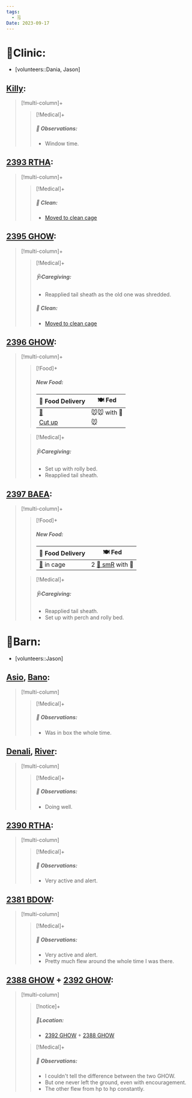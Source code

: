 ```yaml
---
tags:
  - 🗒️
Date: 2023-09-17
---
```


# 🏥Clinic:
- [volunteers::Dania, Jason]

## [Killy](../RARE%20Birds/Ed%20Birds/Killy.md):
> [!multi-column]+
>
>> [!Medical]+
>> ##### 🔭 Observations:
>> - Window time.

## [2393 RTHA](../RARE%20Birds/2393%20RTHA.md):
> [!multi-column]+
>
>> [!Medical]+
>>
>>##### 🫧 Clean:
>> - [Moved to clean cage](../Admin/Codes/Moved%20to%20clean%20cage.md)

## [2395 GHOW](../RARE%20Birds/2395%20GHOW.md):
> [!multi-column]+
>
>> [!Medical]+
>> ##### 🩺Caregiving:
>> - Reapplied tail sheath as the old one was shredded.
>>
>>##### 🫧 Clean:
>> - [Moved to clean cage](../Admin/Codes/Moved%20to%20clean%20cage.md)

## [2396 GHOW](../RARE%20Birds/2396%20GHOW.md):
> [!multi-column]+
>
>> [!Food]+
>> ##### New Food:
>> |🚚 Food Delivery| 🍽️ Fed|
>> |---|---|
>>|[🫱](../Admin/Codes/Handfed.md)|🐭🐭 with 💊|
>>|[Cut up](../Admin/Codes/Cut%20up.md)| 🐭|
>
>> [!Medical]+
>> ##### 🩺Caregiving:
>> - Set up with rolly bed.
>> - Reapplied tail sheath.
>>

## [2397 BAEA](../RARE%20Birds/2397%20BAEA.md):
> [!multi-column]+
>
>> [!Food]+
>> ##### New Food:
>> |🚚 Food Delivery| 🍽️ Fed|
>> |---|---|
>>|[🫱](../Admin/Codes/Handfed.md) in cage|2 [🐀 smR](%F0%9F%90%80%20Small%20Rat.md) with 💊
>
>> [!Medical]+
>> ##### 🩺Caregiving:
>> - Reapplied tail sheath.
>> - Set up with perch and rolly bed.
>>

# 🏡Barn:
- [volunteers::Jason]

## [Asio](../RARE%20Birds/Ed%20Birds/Asio.md), [Bano](../RARE%20Birds/Ed%20Birds/Bano.md):
> [!multi-column]
>
>> [!Medical]+
>> ##### 🔭 Observations:
>> - Was in box the whole time.

## [Denali](../RARE%20Birds/Ed%20Birds/Denali.md), [River](../RARE%20Birds/Ed%20Birds/River.md):
> [!multi-column]
>
>> [!Medical]+
>> ##### 🔭 Observations:
>> - Doing well.

## [2390 RTHA](../RARE%20Birds/2390%20RTHA.md):
> [!multi-column]
>
>> [!Medical]+
>> ##### 🔭 Observations:
>> - Very active and alert.

## [2381 BDOW](../RARE%20Birds/2381%20BDOW.md):
> [!multi-column]
>
>> [!Medical]+
>> ##### 🔭 Observations:
>> - Very active and alert.
>> - Pretty much flew around the whole time I was there. 

## [2388 GHOW](../RARE%20Birds/2388%20GHOW.md) + [2392 GHOW](../RARE%20Birds/2392%20GHOW.md):
> [!multi-column]
>
>> [!notice]+
>> ##### 📍Location:
>>- [2392 GHOW](../RARE%20Birds/2392%20GHOW.md) + [2388 GHOW](../RARE%20Birds/2388%20GHOW.md)
>
>> [!Medical]+
>> ##### 🔭 Observations:
>> - I couldn't tell the difference between the two GHOW.
>> - But one never left the ground, even with encouragement.
>> - The other flew from hp to hp constantly.

